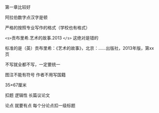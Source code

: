 ﻿---
author: Qiran
type: post
date: 2019-06-10T02:24:08+00:00
aliases: ["/1263/"]
tags:
  - Western Art history
---
第一章比较好

阿拉伯数字点汉字是顿

严格的按照专业写作的格式（学校也有格式）

`<s>`贡布里希.艺术的故事.2013 `</s>` 这绝对是错的

标准的是（英）贡布里希：《艺术的故事》，北京：……出版社，2013年版，第xx页

不写就全都不写，一定要统一

图注不能有符号 作者不用写国籍

35&#215;67厘米

扣题 逻辑性 长篇议论文

论点 就要有点 每个分论点扣一级标题
